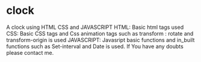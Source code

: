 # clock
A clock using HTML CSS and JAVASCRIPT
HTML:
Basic html tags used
CSS:
Basic CSS tags and Css animation tags  such as transform : rotate and  transform-origin is used
JAVASCRIPT:
Javasript basic functions and in_built functions such as Set-interval and Date is used.
If You have any doubts please contact me.
